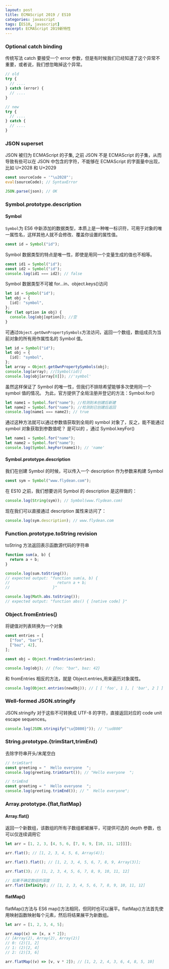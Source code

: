 ```yaml
---
layout: post
title: ECMAScript 2019 / ES10
categories: javascript
tags: [ES10, javascript]
excerpt: ECMAScript 2019新特性
---
```


### Optional catch binding

传统写法 catch 要接受一个 error 参数，但是有时候我们已经知道了这个异常不重要，或者说，我们想忽略掉这个异常。

```js
// old
try {
  // ....
} catch (error) {
  // ....
}

// new
try {
  // ....
} catch {
  // ....
}
```

### JSON superset

JSON 被归为 ECMAScript 的子集, 之前 JSON 不是 ECMAScript 的子集，从而导致有些可以在 JSON 中包含的字符，不能够在 ECMAScript 的字面量中出现，比如 U+2028 和 U+2029

```js
const sourceCode = '"\u2028"';
eval(sourceCode); // SyntaxError

JSON.parse(json); // OK
```

### Symbol.prototype.description

#### Symbol

`Symbol`为 ES6 中新添加的数据类型，本质上是一种唯一标识符，可用于对象的唯一属性名，这样其他人就不会修改、覆盖你设置的属性值。

```js
const id = Symbol("id");
```

Symbol 数据类型的特点是唯一性，即使是用同一个变量生成的值也不相等。

```js
const id1 = Symbol("id");
const id2 = Symbol("id");
console.log(id1 === id2); // false
```

Symbol 数据类型不可被 for...in、object.keys()访问

```js
let id = Symbol("id");
let obj = {
  [id]: "symbol",
};
for (let option in obj) {
  console.log(obj[option]); //空
}
```

可通过`Object.getOwnPropertySymbols`方法访问，返回一个数组，数组成员为当前对象的所有用作属性名的 Symbol 值。

```js
let id = Symbol("id");
let obj = {
  [id]: "symbol",
};
let array = Object.getOwnPropertySymbols(obj);
console.log(array); //[Symbol(id)]
console.log(obj[array[0]]); //'symbol'
```

虽然这样保证了 Symbol 的唯一性，但我们不排除希望能够多次使用同一个 symbol 值的情况。
为此，官方提供了全局注册并登记的方法：Symbol.for()

```js
let name1 = Symbol.for("name"); //检测到未创建后新建
let name2 = Symbol.for("name"); //检测到已创建后返回
console.log(name1 === name2); // true
```

通过这种方法就可以通过参数值获取到全局的 symbol 对象了，反之，能不能通过 symbol 对象获取到参数值呢？
是可以的 ，通过 Symbol.keyFor()

```js
let name1 = Symbol.for("name");
let name2 = Symbol.for("name");
console.log(Symbol.keyFor(name1)); // 'name'
```

#### Symbol.prototype.description

我们在创建 Symbol 的时候，可以传入一个 description 作为参数来构建 Symbol

```js
const sym = Symbol("www.flydean.com");
```

在 ES10 之前，我们想要访问 Symbol 的 description 是这样做的：

```js
console.log(String(sym)); // Symbol(www.flydean.com)
```

现在我们可以直接通过 description 属性来访问了：

```js
console.log(sym.description); // www.flydean.com
```

### Function.prototype.toString revision

toString 方法返回表示函数源代码的字符串

```js
function sum(a, b) {
  return a + b;
}

console.log(sum.toString());
// expected output: "function sum(a, b) {
//                     return a + b;
//                   }"

console.log(Math.abs.toString());
// expected output: "function abs() { [native code] }"
```

### Object.fromEntries()

将键值对列表转换为一个对象

```js
const entries = [
  ["foo", "bar"],
  ["baz", 42],
];

const obj = Object.fromEntries(entries);

console.log(obj); // {foo: "bar", baz: 42}
```

和 fromEntries 相反的方法，就是 Object.entries,用来遍历对象属性。

```js
console.log(Object.entries(newObj)); // [ [ 'foo', 1 ], [ 'bar', 2 ] ]
```

### Well-formed JSON.stringify

JSON.stringify 对于这些不可转换成 UTF-8 的字符，直接返回对应的 code unit escape sequences。

```js
console.log(JSON.stringify("\u{D800}")); // "\ud800"
```

### String.prototype.{trimStart,trimEnd}

去除字符串开头/末尾空白

```js
// trimStart
const greeting = "  Hello everyone  ";
console.log(greeting.trimStart()); // "Hello everyone  ";

// trimEnd
const greeting = "  Hello everyone  ";
console.log(greeting.trimEnd()); // "  Hello everyone";
```

### Array.prototype.{flat,flatMap}

#### Array.flat()

返回一个新数组，该数组的所有子数组都被展平，可提供可选的 depth 参数，也可以仅连续调用它

```js
let arr = [1, 2, 3, [4, 5, 6, [7, 8, 9, [10, 11, 12]]]];

arr.flat(); // [1, 2, 3, 4, 5, 6, Array(4)];

arr.flat().flat(); // [1, 2, 3, 4, 5, 6, 7, 8, 9, Array(3)];

arr.flat(3); // [1, 2, 3, 4, 5, 6, 7, 8, 9, 10, 11, 12]

// 如果不确定数组的深度
arr.flat(Infinity); // [1, 2, 3, 4, 5, 6, 7, 8, 9, 10, 11, 12]
```

#### flatMap()

flatMap()方法与 ES6 map()方法相同，但同时也可以展平。flatMap()方法首先使用映射函数映射每个元素，然后将结果展平为新数组。

```js
let arr = [1, 2, 3, 4, 5];

arr.map((x) => [x, x * 2]);
// [Array(2), Array(2), Array(2)]
// 0: (2)[1, 2]
// 1: (2)[2, 4]
// 2: (2)[3, 6]

arr.flatMap((v) => [v, v * 2]); // [1, 2, 2, 4, 3, 6, 4, 8, 5, 10]
```
